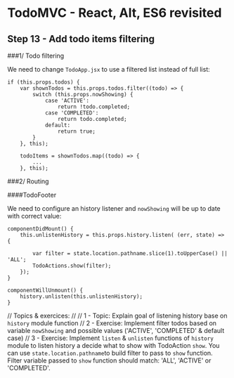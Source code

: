 
# TodoMVC - React, Alt, ES6 revisited


## Step 13 - Add todo items filtering


###1/ Todo filtering

We need to change `TodoApp.jsx` to use a filtered list instead of full list: 
``` 
if (this.props.todos) {
    var shownTodos = this.props.todos.filter((todo) => {
        switch (this.props.nowShowing) {
            case 'ACTIVE':
                return !todo.completed;
            case 'COMPLETED':
                return todo.completed;
            default:
                return true;
        }
    }, this);

    todoItems = shownTodos.map((todo) => {
        ...
    }, this);
``` 


###2/ Routing

####TodoFooter

We need to configure an history listener and `nowShowing` will be up to date with correct value:

``` 
componentDidMount() {
    this.unlistenHistory = this.props.history.listen( (err, state) => {

        var filter = state.location.pathname.slice(1).toUpperCase() || 'ALL';
        TodoActions.show(filter);
    });
}

componentWillUnmount() {
    history.unlisten(this.unlistenHistory);
}
``` 


// Topics & exercices:
//
// 1 - Topic: Explain goal of listening history base on `history` module function
// 2 - Exercise: Implement filter todos based on variable `nowShowing` and possible values ('ACTIVE', 'COMPLETED' & default case)
// 3 - Exercise: Implement `listen` & `unlisten` functions of `history` module to listen history a decide what to show with TodoAction `show`. You can use `state.location.pathname`to build filter to pass to `show` function. Filter variable passed to `show` function should match: 'ALL', 'ACTIVE' or 'COMPLETED'. 
